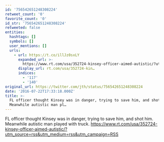 ```yaml
---
id: '756542651248308224'
retweet_count: '0'
favorite_count: '0'
id_str: '756542651248308224'
retweeted: false
entities:
  hashtags: []
  symbols: []
  user_mentions: []
  urls:
    - url: https://t.co/illJz0sxLY
      expanded_url: >-
        https://www.rt.com/usa/352724-kinsey-officer-aimed-autistic/?utm_source=rss&utm_medium=rss&utm_campaign=RSS
      display_url: rt.com/usa/352724-kin…
      indices:
        - '117'
        - '140'
original_url: https://twitter.com/jth/status/756542651248308224
date: '2016-07-22T17:33:18.000Z'
title: >-
  FL officer thought Kinsey was in danger, trying to save him, and shot him.
  Meanwhile autistic man pl…
---
```


FL officer thought Kinsey was in danger, trying to save him, and shot him. Meanwhile autistic man played with truck. https://www.rt.com/usa/352724-kinsey-officer-aimed-autistic/?utm_source=rss&utm_medium=rss&utm_campaign=RSS